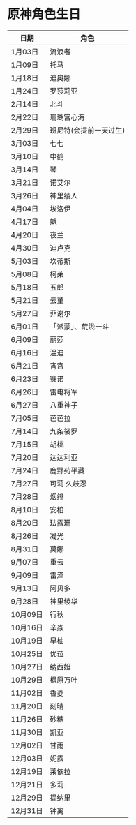 # 原神角色生日
|日期|角色|  
|---|---|
|1月03日| 流浪者|  
|1月09日| 托马  |
|1月18日| 迪奥娜  |
|1月24日| 罗莎莉亚  |
|2月14日| 北斗  |
|2月22日| 珊瑚宫心海  |
|2月29日| 班尼特(会提前一天过生)  |
|3月03日| 七七  |
|3月10日| 申鹤  |
|3月14日| 琴  |
|3月21日| 诺艾尔  |
|3月26日| 神里绫人  |
|4月04日| 埃洛伊  |
|4月17日| 魈  |
|4月20日| 夜兰  |
|4月30日| 迪卢克  |
|5月03日| 坎蒂斯  |
|5月08日| 柯莱  |
|5月18日| 五郎  |
|5月21日| 云堇  
|5月27日| 菲谢尔  |
|6月01日| 「派蒙」、荒泷一斗  |
|6月09日| 丽莎  |
|6月16日| 温迪  |
|6月21日| 宵宫  
|6月23日| 赛诺|
|6月26日| 雷电将军  
|6月27日| 八重神子  |
|7月05日| 芭芭拉  
|7月14日| 九条裟罗  |
|7月15日| 胡桃  |
|7月20日| 达达利亚  
|7月24日| 鹿野苑平藏  |
|7月27日| 可莉 久岐忍  |
|7月28日| 烟绯  |
|8月10日| 安柏 |
|8月20日| 珐露珊 |
|8月26日| 凝光  |
|8月31日| 莫娜  |
|9月07日| 重云  |
|9月09日| 雷泽  |
|9月13日| 阿贝多  |
|9月28日| 神里绫华  |
|10月09日| 行秋  |
|10月16日| 辛焱  |
|10月19日| 早柚  |
|10月25日| 优菈  |
|10月27日| 纳西妲|
|10月29日| 枫原万叶  |
|11月02日| 香菱  |
|11月20日| 刻晴  |
|11月26日| 砂糖  |
|11月30日| 凯亚  |
|12月02日| 甘雨  |
|12月03日| 妮露|
|12月19日| 莱依拉  |
|12月21日| 多莉  |
|12月29日| 提纳里  |
|12月31日| 钟离|
